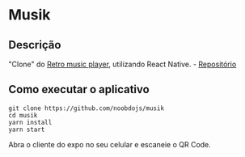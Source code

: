 # Musik

## Descrição
"Clone" do [Retro music player](https://play.google.com/store/apps/details?id=code.name.monkey.retromusic), utilizando React Native. - [Repositório](https://github.com/h4h13/RetroMusicPlayer)

## Como executar o aplicativo

```
git clone https://github.com/noobdojs/musik
cd musik
yarn install
yarn start
```

Abra o cliente do expo no seu celular e escaneie o QR Code.
